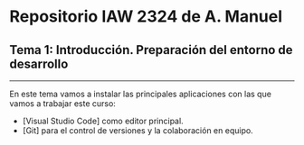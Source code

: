# Repositorio IAW 2324 de A. Manuel
## Tema 1: Introducción. Preparación del entorno de desarrollo

--- 

En este tema vamos a instalar las principales aplicaciones con las que vamos a trabajar este curso:
- [Visual Studio Code] como editor principal.
- [Git] para el control de versiones y la colaboración en equipo.